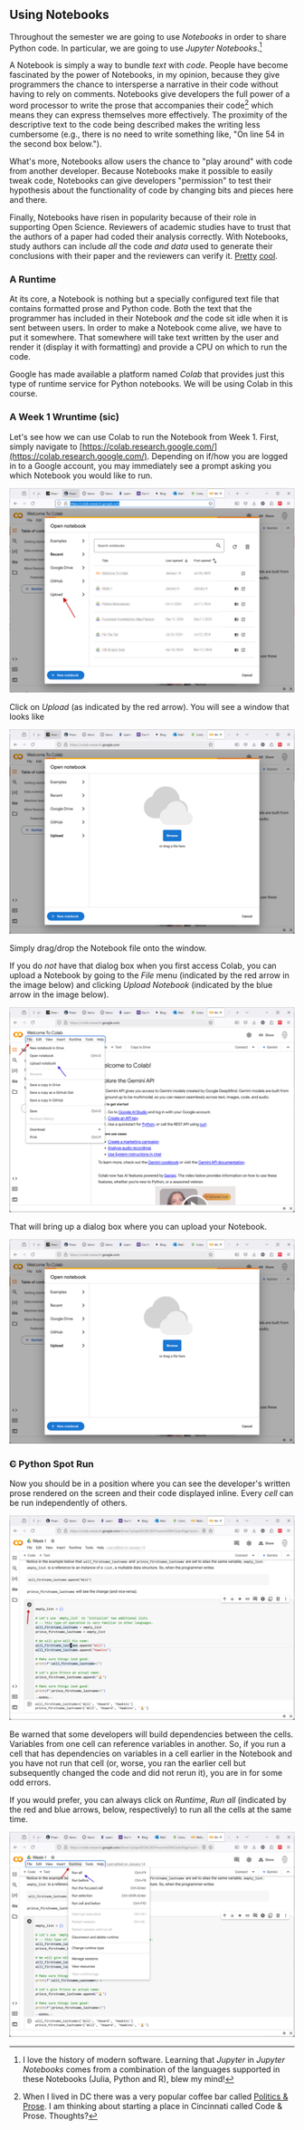 ## Using Notebooks

Throughout the semester we are going to use _Notebooks_ in order to share Python code. In particular, we are going to use _Jupyter Notebooks_.[^history]

[^history]: I love the history of modern software. Learning that _Jupyter_ in _Jupyter Notebooks_ comes from a combination of the languages supported in these Notebooks (Julia, Python and R), blew my mind!

A Notebook is simply a way to bundle _text_ with _code_. People have become fascinated by the power of Notebooks, in my opinion, because they give programmers the chance to intersperse a narrative in their code without having to rely on comments. Notebooks give developers the full power of a word processor to write the prose that accompanies their code[^coffeebar] which means they can express themselves more effectively. The proximity of the descriptive text to the code being described makes the writing less cumbersome (e.g., there is no need to write something like, "On line 54 in the second box below.").

[^coffeebar]: When I lived in DC there was a very popular coffee bar called [Politics & Prose](https://politics-prose.com/). I am thinking about starting a place in Cincinnati called Code & Prose. Thoughts?

What's more, Notebooks allow users the chance to "play around" with code from another developer. Because Notebooks make it possible to easily tweak code, Notebooks can give developers "permission" to test their hypothesis about the functionality of code by changing bits and pieces here and there.

Finally, Notebooks have risen in popularity because of their role in supporting Open Science. Reviewers of academic studies have to trust that the authors of a paper had coded their analysis correctly. With Notebooks, study authors can include _all_ the code _and data_ used to generate their conclusions with their paper and the reviewers can verify it. [Pretty](https://www.wsj.com/articles/government-can-do-more-to-support-science-and-innovation-1542758326?mod=e2two) [cool](https://paulromer.net/jupyter-mathematica-and-the-future-of-the-research-paper/).

### A Runtime

At its core, a Notebook is nothing but a specially configured text file that contains formatted prose and Python code. Both the text that the programmer has included in their Notebook _and_ the code sit idle when it is sent between users. In order to make a Notebook come alive, we have to put it somewhere. That somewhere will take text written by the user and render it (display it with formatting) and provide a CPU on which to run the code.

Google has made available a platform named _Colab_ that provides just this type of runtime service for Python notebooks. We will be using Colab in this course.

### A Week 1 Wruntime (sic)

Let's see how we can use Colab to run the Notebook from Week 1. First, simply navigate to [https://colab.research.google.com/](https://colab.research.google.com/). Depending on if/how you are logged in to a Google account, you may immediately see a prompt asking you which Notebook you would like to run.

![](./graphics/default-colab.png)

Click on _Upload_ (as indicated by the red arrow). You will see a window that looks like

![](./graphics/default-colab-upload.png)

Simply drag/drop the Notebook file onto the window.

If you do _not_ have that dialog box when you first access Colab, you can upload a Notebook by going to the _File_ menu (indicated by the red arrow in the image below) and clicking _Upload Notebook_ (indicated by the blue arrow in the image below). 

![](./graphics/colab-upload.png)

That will bring up a dialog box where you can upload your Notebook.


![](./graphics/default-colab-upload.png)

### ~~C~~ Python Spot Run

Now you should be in a position where you can see the developer's written prose rendered on the screen and their code displayed inline. Every _cell_ can be run independently of others. 

![](./graphics/colab-run.png)

Be warned that some developers will build dependencies between the cells. Variables from one cell can reference variables in another. So, if you run a cell that has dependencies on variables in a cell earlier in the Notebook and you have not run that cell (or, worse, you ran the earlier cell but subsequently changed the code and did not rerun it), you are in for some odd errors.

If you would prefer, you can always click on _Runtime_, _Run all_ (indicated by the red and blue arrows, below, respectively) to run all the cells at the same time.

![](./graphics/colab-run-all.png)

